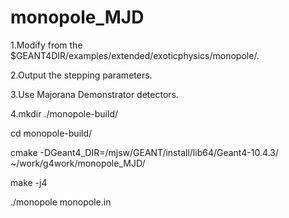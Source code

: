 # monopole_MJD

1.Modify from the $GEANT4DIR/examples/extended/exoticphysics/monopole/.

2.Output the stepping parameters.

3.Use Majorana Demonstrator detectors.

4.mkdir ./monopole-build/

cd monopole-build/

cmake -DGeant4_DIR=/mjsw/GEANT/install/lib64/Geant4-10.4.3/ ~/work/g4work/monopole_MJD/

make -j4

./monopole monopole.in
